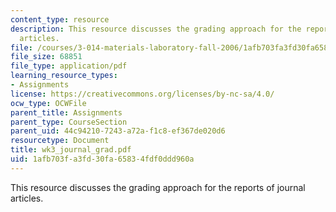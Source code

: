 ```yaml
---
content_type: resource
description: This resource discusses the grading approach for the reports of journal
  articles.
file: /courses/3-014-materials-laboratory-fall-2006/1afb703fa3fd30fa65834fdf0ddd960a_wk3_journal_grad.pdf
file_size: 68851
file_type: application/pdf
learning_resource_types:
- Assignments
license: https://creativecommons.org/licenses/by-nc-sa/4.0/
ocw_type: OCWFile
parent_title: Assignments
parent_type: CourseSection
parent_uid: 44c94210-7243-a72a-f1c8-ef367de020d6
resourcetype: Document
title: wk3_journal_grad.pdf
uid: 1afb703f-a3fd-30fa-6583-4fdf0ddd960a
---
```

This resource discusses the grading approach for the reports of journal articles.